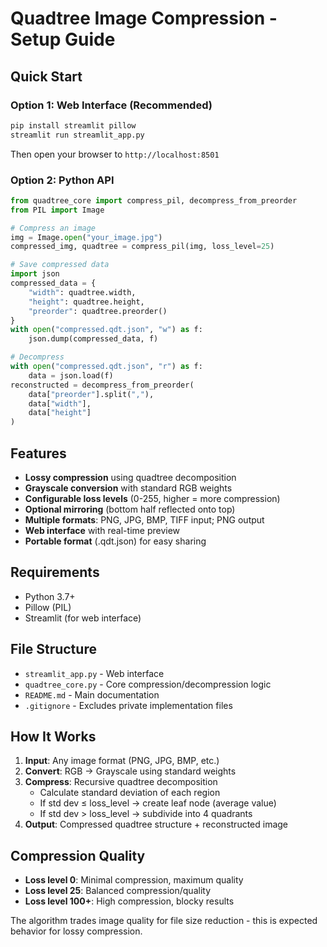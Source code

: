 # Quadtree Image Compression - Setup Guide

## Quick Start

### Option 1: Web Interface (Recommended)
```bash
pip install streamlit pillow
streamlit run streamlit_app.py
```
Then open your browser to `http://localhost:8501`

### Option 2: Python API
```python
from quadtree_core import compress_pil, decompress_from_preorder
from PIL import Image

# Compress an image
img = Image.open("your_image.jpg")
compressed_img, quadtree = compress_pil(img, loss_level=25)

# Save compressed data
import json
compressed_data = {
    "width": quadtree.width,
    "height": quadtree.height, 
    "preorder": quadtree.preorder()
}
with open("compressed.qdt.json", "w") as f:
    json.dump(compressed_data, f)

# Decompress
with open("compressed.qdt.json", "r") as f:
    data = json.load(f)
reconstructed = decompress_from_preorder(
    data["preorder"].split(","), 
    data["width"], 
    data["height"]
)
```

## Features

- **Lossy compression** using quadtree decomposition
- **Grayscale conversion** with standard RGB weights
- **Configurable loss levels** (0-255, higher = more compression)
- **Optional mirroring** (bottom half reflected onto top)
- **Multiple formats**: PNG, JPG, BMP, TIFF input; PNG output
- **Web interface** with real-time preview
- **Portable format** (.qdt.json) for easy sharing

## Requirements

- Python 3.7+
- Pillow (PIL)
- Streamlit (for web interface)

## File Structure

- `streamlit_app.py` - Web interface
- `quadtree_core.py` - Core compression/decompression logic
- `README.md` - Main documentation
- `.gitignore` - Excludes private implementation files

## How It Works

1. **Input**: Any image format (PNG, JPG, BMP, etc.)
2. **Convert**: RGB → Grayscale using standard weights
3. **Compress**: Recursive quadtree decomposition
   - Calculate standard deviation of each region
   - If std dev ≤ loss_level → create leaf node (average value)
   - If std dev > loss_level → subdivide into 4 quadrants
4. **Output**: Compressed quadtree structure + reconstructed image

## Compression Quality

- **Loss level 0**: Minimal compression, maximum quality
- **Loss level 25**: Balanced compression/quality
- **Loss level 100+**: High compression, blocky results

The algorithm trades image quality for file size reduction - this is expected behavior for lossy compression.
